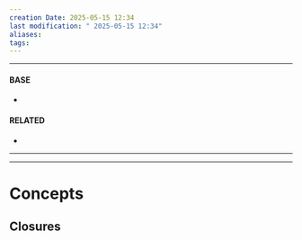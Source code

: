 ```yaml
---
creation Date: 2025-05-15 12:34
last modification: " 2025-05-15 12:34"
aliases: 
tags:
---
```

___
#### BASE
- 
#### RELATED
- 
___

___
# Concepts

## Closures

